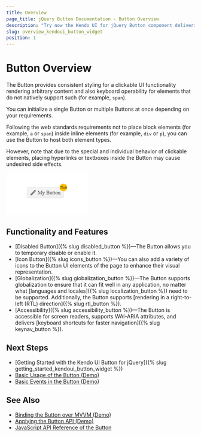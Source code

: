 ```yaml
---
title: Overview
page_title: jQuery Button Documentation - Button Overview
description: "Try now the Kendo UI for jQuery Button component delivering a styled clickable UI functionality with arbitrary content."
slug: overview_kendoui_button_widget
position: 1
---
```


# Button Overview

The Button provides consistent styling for a clickable UI functionality rendering arbitrary content and also keyboard operability for elements that do not natively support such (for example, `span`).

You can initialize a single Button or multiple Buttons at once depending on your requirements. 

Following the web standards requirements not to place block elements (for example, `a` or `span`) inside inline elements (for example, `div` or `p`), you can use the Button to host both element types. 

However, note that due to the special and individual behavior of clickable elements, placing hyperlinks or textboxes inside the Button may cause undesired side effects.

![Kendo UI for jQuery Button with Basic Configuration](button-basic.png)

## Functionality and Features

* [Disabled Button]({% slug disabled_button %})&mdash;The Button allows you to temporary disable or enable it. 
* [Icon Button]({% slug icons_button %})&mdash;You can also add a variety of icons to the Button UI elements of the page to enhance their visual representation. 
* [Globalization]({% slug globalization_button %})&mdash;The Button supports globalization to ensure that it can fit well in any application, no matter what [languages and locales]({% slug localization_button %}) need to be supported. Additionally, the Button supports [rendering in a right-to-left (RTL) direction]({% slug rtl_button %}).
* [Accessibility]({% slug accessibility_button %})&mdash;The Button is accessible for screen readers, supports WAI-ARIA attributes, and delivers [keyboard shortcuts for faster navigation]({% slug keynav_button %}).

## Next Steps

* [Getting Started with the Kendo UI Button for jQuery]({% slug getting_started_kendoui_button_widget %})
* [Basic Usage of the Button (Demo)](https://demos.telerik.com/kendo-ui/button/index)
* [Basic Events in the Button (Demo)](https://demos.telerik.com/kendo-ui/button/events)

## See Also

* [Binding the Button over MVVM (Demo)](https://demos.telerik.com/kendo-ui/button/mvvm)
* [Applying the Button API (Demo)](https://demos.telerik.com/kendo-ui/button/api)
* [JavaScript API Reference of the Button](/api/javascript/ui/button)

